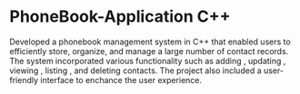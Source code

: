 # PhoneBook-Application C++
Developed a phonebook management system in C++ that enabled users to efficiently store, organize, and manage a large number of contact records.
The system incorporated various functionality such as adding , updating , viewing , listing , and deleting contacts. The project also included a user-friendly interface to enchance the user experience.
